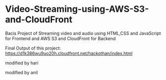 # Video-Streaming-using-AWS-S3-and-CloudFront
Bacis Project of Streaming video and audio using HTML,CSS and JavaScript for Frontend and AWS S3 and CloudFront for Backend

Final Output of this project:
https://d1k386wu9uo20h.cloudfront.net/hackothan/index.html

modified by hari

modified by anil
